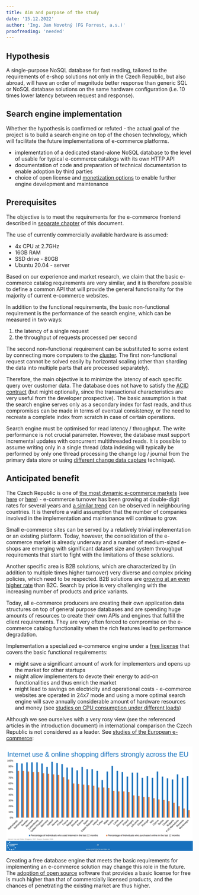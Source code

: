 ```yaml
---
title: Aim and purpose of the study
date: '15.12.2022'
author: 'Ing. Jan Novotný (FG Forrest, a.s.)'
proofreading: 'needed'
---
```


## Hypothesis

A single-purpose NoSQL database for fast reading, tailored to the requirements of e-shop solutions not only in the
Czech Republic, but also abroad, will have an order of magnitude better response than generic SQL or NoSQL database
solutions on the same hardware configuration (i.e. 10 times lower latency between request and response).

## Search engine implementation

Whether the hypothesis is confirmed or refuted - the actual goal of the project is to build a search engine on top
of the chosen technology, which will facilitate the future implementations of e-commerce platforms.

* implementation of a dedicated stand-alone NoSQL database to the level of usable for typical e-commerce catalogs with
  its own HTTP API
* documentation of code and preparation of technical documentation to enable adoption by third parties
* choice of open license and [monetization options](https://en.wikipedia.org/wiki/Multi-licensing) to enable further
  engine development and maintenance

## Prerequisites

The objective is to meet the requirements for the e-commerce frontend described in
[separate chapter](#required-search-functionalities-of-the-e-commerce-catalog) of this document.

The use of currently commercially available hardware is assumed:

* 4x CPU at 2.7GHz
* 16GB RAM
* SSD drive - 80GB
* Ubuntu 20.04 - server

Based on our experience and market research, we claim that the basic e-commerce catalog requirements are very similar,
and it is therefore possible to define a common API that will provide the general functionality for the majority of
current e-commerce websites.

In addition to the functional requirements, the basic non-functional requirement is the performance of the search
engine, which can be measured in two ways:

1. the latency of a single request
2. the throughput of requests processed per second

The second non-functional requirement can be substituted to some extent by connecting more computers to the
[cluster](https://en.wikipedia.org/wiki/Computer_cluster).
The first non-functional request cannot be solved easily by horizontal scaling (other than sharding the data into
multiple parts that are processed separately).

Therefore, the main objective is to minimize the latency of each specific query over customer data.
The database does not have to satisfy the [ACID contract](https://en.wikipedia.org/wiki/ACID) (but might optionally,
since the transactional characteristics are very useful from the developer prospective). The basic assumption is that
the search engine serves only as a secondary index for fast reads, and thus compromises can be made in terms of eventual
consistency, or the need to recreate a complete index from scratch in case of certain operations.

Search engine must be optimised for read latency / throughput. The write performance is not crucial parameter. However,
the database must support incremental updates with concurrent multithreaded reads. It is possible to assume writing only
in a single thread (data indexing will typically be performed by only one thread processing the change log / journal
from the primary data store or using [different change data capture](https://en.wikipedia.org/wiki/Change_data_capture)
technique).

## Anticipated benefit

The Czech Republic is one of [the most dynamic e-commerce markets](https://www.ceska-ecommerce.cz/)
(see [here](https://www.euro.cz/byznys/cesko-je-rajem-e-shopu-loni-se-v-nich-protocilo-80-miliard-1307335) or
[here](https://www.idnes.cz/ekonomika/domaci/eshopy-nakupy-online-elektro-cesko.A190111_162629_ekonomika_fih)) -
e-commerce turnover has been growing at double-digit rates for several years and
[a similar trend](https://www.shopify.com/enterprise/global-ecommerce-statistics) can be observed in neighbouring
countries. It is therefore a valid assumption that the number of companies involved in the implementation and
maintenance will continue to grow.

Small e-commerce sites can be served by a relatively trivial implementation or an existing platform. Today, however,
the consolidation of the e-commerce market is already underway and a number of medium-sized e-shops are emerging
with significant dataset size and system throughput requirements that start to fight with the limitations of these
solutions.

Another specific area is B2B solutions, which are characterized by (in addition to multiple times higher turnover) very
diverse and complex pricing policies, which need to be respected. B2B solutions are
[growing at an even higher rate](https://www.statista.com/study/44442/statista-report-b2b-e-commerce/) than B2C.
Search by price is very challenging with the increasing number of products and price variants.

Today, all e-commerce producers are creating their own application data structures on top of general purpose
databases and are spending huge amounts of resources to create their own APIs and engines that fulfill the client
requirements. They are very often forced to compromise on the e-commerce catalog functionality when the rich features
lead to performance degradation.

Implementation a specialized e-commerce engine under a
[free license](https://en.wikipedia.org/wiki/Comparison_of_free_and_open-source_software_licenses) that covers the basic
functional requirements:

* might save a significant amount of work for implementers and opens up the market for other startups
* might allow implementers to devote their energy to add-on functionalities and thus enrich the market
* might lead to savings on electricity and operational costs - e-commerce websites are operated in
24x7 mode and using a more optimal search engine will save annually considerable amount of hardware resources and money
(see [studies on CPU consumption under different loads](https://blog.zhaw.ch/icclab/understanding-how-server-energy-consumption-varies-with-cpu-bound-workload/))

Although we see ourselves with a very rosy view (see the referenced articles in the introduction
document) in international comparison the Czech Republic is not considered as a leader. See
[studies of the European e-commerce](https://www.retailinsiders.nl/docs/77f3cdc4-38b2-4dd2-8938-cb4293cc8c19.pdf):

![alt_text](assets/e-commerce_eu.png "Internet use & online shopping differs strongly accross EU")

Creating a free database engine that meets the basic requirements for implementing an e-commerce solution may change
this role in the future.
The [adoption of open source](https://techcrunch.com/2019/01/12/how-open-source-software-took-over-the-world/) software
that provides a basic license for free is much higher than that of commercially licensed products, and the chances
of penetrating the existing market are thus higher.